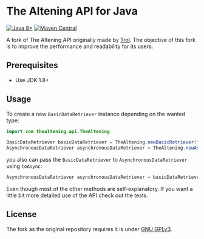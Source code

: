 # The Altening API for Java

[![Java 8+][java-badge]](https://java.oracle.com/)
[![Maven Central][maven-badge]](https://search.maven.org/artifact/nothing)

[java-badge]: https://img.shields.io/badge/Java-8%2B-informational.svg
[maven-badge]: https://img.shields.io/maven-central/v/pw.stamina/pubsub4k.svg

A fork of The Altening API originally made by [Trol](https://github.com/Trol1337). The objective of this fork is to improve the performance and readability for its users.

## Prerequisites
 * Use JDK 1.8+
 
## Usage

To create a new `BasicDataRetriever` instance depending on the wanted type:
```java
import com.thealtening.api.TheAltening

BasicDataRetriever basicDataRetriever = TheAltening.newBasicRetriever("api key");
AsynchronousDataRetriever asynchronousDataRetriever = TheAltening.newAsyncRetriever("api key");
```
you also can pass the ``BasicDataRetriever`` to ``AsynchronousDataRetriever`` using ``toAsync``:

```java
AsynchronousDataRetriever asynchronousDataRetriever = basicDataRetriever.toAsync();
```

Even though most of the other methods are self-explanatory. If you want a little bit more detailed use of the API check out the tests.

## License
The fork as the original repository requires it is under [GNU GPLv3](https://choosealicense.com/licenses/gpl-3.0/).
